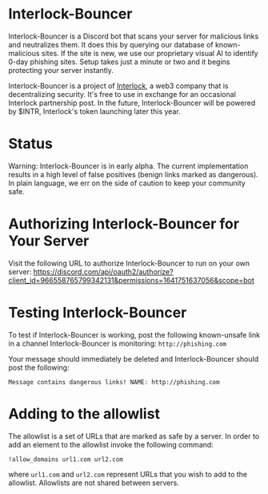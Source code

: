 # Interlock-Bouncer

Interlock-Bouncer is a Discord bot that scans your server for malicious
links and neutralizes them. It does this by querying our database of
known-malicious sites. If the site is new, we use our proprietary visual
AI to identify 0-day phishing sites. Setup takes just a minute or two
and it begins protecting your server instantly.

Interlock-Bouncer is a project of [Interlock](https://www.interlock.network/),
a web3 company that is decentralizing security. It's free to use in
exchange for an occasional Interlock partnership post. In the future,
Interlock-Bouncer will be powered by $INTR, Interlock's token launching
later this year.

# Status

Warning: Interlock-Bouncer is in early alpha. The current
implementation results in a high level of false positives (benign
links marked as dangerous). In plain language, we err on the side of
caution to keep your community safe.

# Authorizing Interlock-Bouncer for Your Server

Visit the following URL to authorize Interlock-Bouncer to run on your own
server:
https://discord.com/api/oauth2/authorize?client_id=966558765799342131&permissions=1641751637056&scope=bot

# Testing Interlock-Bouncer

To test if Interlock-Bouncer is working, post the following
known-unsafe link in a channel Interlock-Bouncer is monitoring:
`http://phishing.com`

Your message should immediately be deleted and Interlock-Bouncer
should post the following:

```
Message contains dangerous links! NAME: http://phishing.com
```

# Adding to the allowlist

The allowlist is a set of URLs that are marked as safe by a server. In
order to add an element to the allowlist invoke the following command:

`!allow_domains url1.com url2.com`

where `url1.com` and `url2.com` represent URLs that you wish to add to
the allowlist. Allowlists are not shared between servers.
